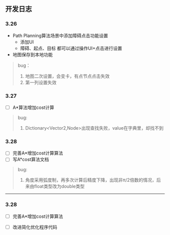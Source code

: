 ## 开发日志

### 3.26
- Path Planning算法场景中添加障碍点击功能设置
    - 添加UI
    - 障碍、起点、目标 都可以通过操作UI+点击进行设置
- 地图保存到本地功能
> bug：
> 1. 地图二次设置，会变卡，有点节点点击失效
> 2. 第一列设置失效  

### 3.27
- [ ] A*算法增加cost计算    
> bug:  
> 1. Dictionary<Vector2,Node>出现查找失败，value在字典里，却找不到

### 3.28
- [ ] 完善A*增加cost计算算法
- [ ] 写A*cost算法文档  
> bug:
> 1. 角度采用弧度制，再多次计算后精度下降，出现非π/2倍数的情况，后来由float类型改为double类型

-----------
### 3.28
- [ ] 完善A*增加cost计算算法
- [ ] 改进简化优化程序代码


